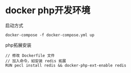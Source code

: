 # docker php开发环境

启动方式
```
docker-compose -f docker-compose.yml up
```

php拓展安装
```
// 修改 Dockerfile 文件
// 加入命令，如安装 redis 拓展 
RUN pecl install redis && docker-php-ext-enable redis
```